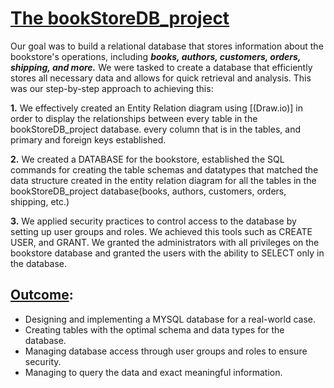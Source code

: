 # <ins>The bookStoreDB_project</ins>


Our goal was to build a relational database that stores information about the bookstore's operations, including ***books, authors, customers, orders, shipping, and more.*** We were tasked to create a database that efficiently stores all necessary data and allows for quick retrieval and analysis. This was our step-by-step approach to achieving this:

**1.** We effectively created an Entity Relation diagram using [(Draw.io)]  in order to display the relationships between every table in the bookStoreDB_project database. every column that is in the tables, and primary and foreign keys established.

**2.** We created a DATABASE for the bookstore, established the SQL commands for creating the table schemas and datatypes that matched the data structure created in the entity relation diagram for all the tables in the bookStoreDB_project database(books, authors, customers, orders, shipping, etc.)

**3.** We applied security practices to control access to the database by setting up user groups and roles. We achieved this tools such as CREATE USER, and GRANT. We granted the administrators with all privileges on the bookstore database and granted the users with the ability to SELECT only in the database.

## **<ins>Outcome</ins>:**
- Designing and implementing a MYSQL database for a real-world case.
- Creating tables with the optimal schema and data types for the database.
- Managing database access through user groups and roles to ensure security.
- Managing to query the data and exact meaningful information.




